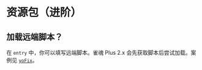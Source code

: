 # 资源包（进阶）

## 加载远端脚本？

在 `entry` 中，你可以填写远端脚本。雀魂 Plus 2.x 会先获取脚本后尝试加载。案例见 [`yoFix`](https://github.com/MajsoulPlus/majsoul-plus/tree/master/extension/yoFix)。
